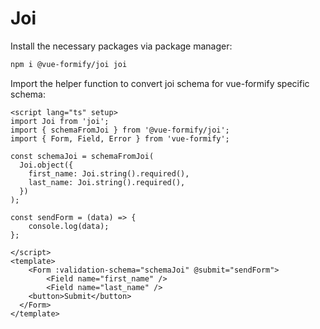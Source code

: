 # Joi
Install the necessary packages via package manager:
```bash
npm i @vue-formify/joi joi
```
Import the helper function to convert joi schema for vue-formify specific schema:
```vue
<script lang="ts" setup>
import Joi from 'joi';
import { schemaFromJoi } from '@vue-formify/joi';
import { Form, Field, Error } from 'vue-formify';

const schemaJoi = schemaFromJoi(
  Joi.object({
    first_name: Joi.string().required(),
    last_name: Joi.string().required(),
  })
);

const sendForm = (data) => {
	console.log(data);
};

</script>
<template>
	<Form :validation-schema="schemaJoi" @submit="sendForm">
        <Field name="first_name" />
        <Field name="last_name" />
    <button>Submit</button>
  </Form>
</template>
```

